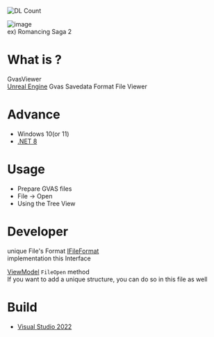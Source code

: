 ![DL Count](https://img.shields.io/github/downloads/turtle-insect/GvasViewer/total.svg)

![image](https://github.com/user-attachments/assets/e44d359e-540b-48ca-a9e1-0df0f3d1e227)  
ex) Romancing Saga 2  

# What is ?
GvasViewer  
[Unreal Engine](https://www.unrealengine.com/) Gvas Savedata Format File Viewer

# Advance
* Windows 10(or 11)
* [.NET 8](https://dotnet.microsoft.com/en-us/download/dotnet/8.0)

# Usage
* Prepare GVAS files
* File -> Open
* Using the Tree View

# Developer
unique File's Format
[IFileFormat](https://github.com/turtle-insect/GvasViewer/blob/main/GvasViewer/FileFormat/IFileFormat.cs)  
implementation this Interface

[ViewModel](https://github.com/turtle-insect/GvasViewer/blob/main/GvasViewer/ViewModel.cs) `FileOpen` method  
If you want to add a unique structure, you can do so in this file as well  

# Build
* [Visual Studio 2022](https://visualstudio.microsoft.com/)
 
